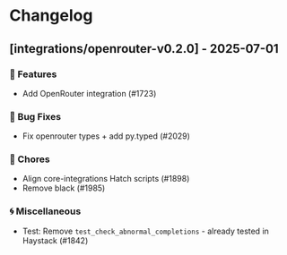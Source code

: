 # Changelog

## [integrations/openrouter-v0.2.0] - 2025-07-01

### 🚀 Features

- Add OpenRouter integration (#1723)

### 🐛 Bug Fixes

- Fix openrouter types + add py.typed (#2029)


### 🧹 Chores

- Align core-integrations Hatch scripts (#1898)
- Remove black (#1985)

### 🌀 Miscellaneous

- Test: Remove `test_check_abnormal_completions` - already tested in Haystack (#1842)

<!-- generated by git-cliff -->
